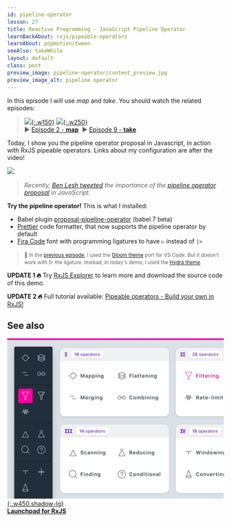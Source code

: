 ```yaml
---
id: pipeline-operator
lesson: 27
title: Reactive Programming - JavaScript Pipeline Operator
learnBackAbout: rxjs/pipeable-operators
learnAbout: popmotion/tween
seeAlso: takeWhile
layout: default
class: post
preview_image: pipeline-operator/content_preview.jpg
preview_image_alt: pipeline operator
---
```


In this episode I will use _map_ and _take_. You should watch the related episodes:

> [![](/img/map/icon.png){:.w150}](/map) [![](/img/take/icon.png){:.w250}](/take) <br/> ▶️ [Episode 2 - **map**](/map) &nbsp;▶️ [Episode 9 - **take**](/take)

Today, I show you the pipeline operator proposal in Javascript, in action with RxJS pipeable operators. Links about my configuration are after the video!

![](/img/pipeline-operator/code-with-pipeline-operator.gif)

> _Recently, [Ben Lesh tweeted](https://twitter.com/BenLesh/status/973255406947467264) the importance of the [pipeline operator proposal](https://github.com/tc39/proposal-pipeline-operator) in JavaScript._

**Try the pipeline operator!** This is what I installed:

* Babel plugin [proposal-pipeline-operator](https://www.npmjs.com/package/@babel/plugin-proposal-pipeline-operator) (babel 7 beta)
* [Prettier](https://prettier.io/) code formatter, that now supports the pipeline operator by default
* [Fira Code](https://github.com/tonsky/FiraCode) font with programming ligatures to have `▷` instead of `|>`

> <small>🎨 In the [previous episode](/max), I used the [Gloom theme](https://marketplace.visualstudio.com/items?itemName=adamgirton.gloom) port for VS Code. But it doesn't work with ▷ the ligature. Instead, in today's demo, I used the [Hydra theme](https://marketplace.visualstudio.com/items?itemName=juanmnl.vscode-theme-hydra).</small>

**UPDATE 1 🔥** Try [RxJS Explorer](/rxjs/explorer) to learn more and download the source code of this demo.

**UPDATE 2 🔥** Full tutorial available: [Pipeable operators - Build your own in RxJS!](/rxjs/pipeable-operators)

## See also

[![](/img/rxjs/content_preview_higher.jpg){:.w450.shadow-lg}](/rxjs) <br/> [**Launchpad for RxJS**](/rxjs)
